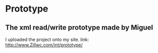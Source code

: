 Prototype
===========

**The xml read/write prototype made by Miguel**
-----------------

I uploaded the project onto my site. link: http://www.Zillwc.com/int/prototype/
